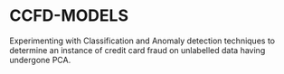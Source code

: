# CCFD-MODELS
Experimenting with Classification and Anomaly detection techniques to determine an instance of credit card fraud on unlabelled data having undergone PCA.
